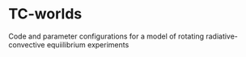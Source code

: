 # TC-worlds
Code and parameter configurations for a model of rotating radiative-convective equiilibrium experiments
